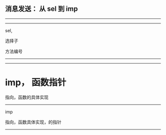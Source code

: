 ## 消息发送：  从 sel  到 imp

<hr>

<hr>




sel, 


选择子


方法编号







<hr>

<hr>





# imp， 函数指针


指向，函数的具体实现


<hr>


imp

指向，函数具体实现，的指针

<hr>
